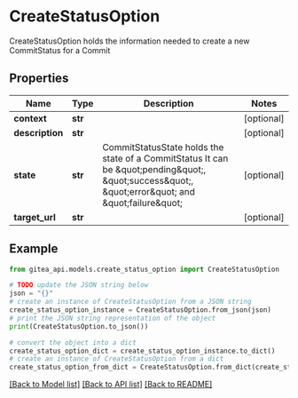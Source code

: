 # CreateStatusOption

CreateStatusOption holds the information needed to create a new CommitStatus for a Commit

## Properties

Name | Type | Description | Notes
------------ | ------------- | ------------- | -------------
**context** | **str** |  | [optional] 
**description** | **str** |  | [optional] 
**state** | **str** | CommitStatusState holds the state of a CommitStatus It can be \&quot;pending\&quot;, \&quot;success\&quot;, \&quot;error\&quot; and \&quot;failure\&quot; | [optional] 
**target_url** | **str** |  | [optional] 

## Example

```python
from gitea_api.models.create_status_option import CreateStatusOption

# TODO update the JSON string below
json = "{}"
# create an instance of CreateStatusOption from a JSON string
create_status_option_instance = CreateStatusOption.from_json(json)
# print the JSON string representation of the object
print(CreateStatusOption.to_json())

# convert the object into a dict
create_status_option_dict = create_status_option_instance.to_dict()
# create an instance of CreateStatusOption from a dict
create_status_option_from_dict = CreateStatusOption.from_dict(create_status_option_dict)
```
[[Back to Model list]](../README.md#documentation-for-models) [[Back to API list]](../README.md#documentation-for-api-endpoints) [[Back to README]](../README.md)


